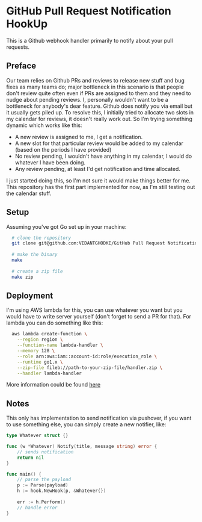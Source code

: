 # GitHub Pull Request Notification HookUp

This is a Github webhook handler primarily to notify about your pull requests.

## Preface

Our team relies on Github PRs and reviews to release new stuff and bug fixes as many teams do; major bottleneck in this scenario is that people don't review quite often even if PRs are assigned to them and they need to nudge about pending reviews. I, personally wouldn't want to be a bottleneck for anybody's dear feature. Github does notify you via email but it usually gets piled up. To resolve this, I initially tried to allocate two slots in my calendar for reviews, it doesn't really work out. So I'm trying something dynamic which works like this:

- A new review is assigned to me, I get a notification.
- A new slot for that particular review would be added to my calendar (based on the periods I have provided)
- No review pending, I wouldn't have anything in my calendar, I would do whatever I have been doing.
- Any review pending, at least I'd get notification and time allocated.

I just started doing this, so I'm not sure it would make things better for me. This repository has the first part implemented for now, as I'm still testing out the calendar stuff. 

## Setup

Assuming you've got Go set up in your machine:
```bash
  # clone the repository
  git clone git@github.com:VEDANTGHODKE/GitHub Pull Request Notification HookUp.git
  
  # make the binary
  make
  
  # create a zip file
  make zip
```
## Deployment

I'm using AWS lambda for this, you can use whatever you want but you would have to write server yourself (don't forget to send a PR for that). For lambda you can do something like this:
```bash
  aws lambda create-function \
    --region region \
    --function-name lambda-handler \
    --memory 128 \
    --role arn:aws:iam::account-id:role/execution_role \
    --runtime go1.x \
    --zip-file fileb://path-to-your-zip-file/handler.zip \
    --handler lambda-handler
```

More information could be found [here](https://docs.aws.amazon.com/lambda/latest/dg/lambda-go-how-to-create-deployment-package.html)

## Notes
This only has implementation to send notification via pushover, if you want to use something else, you can simply create a new notifier, like:
```go
type Whatever struct {}

func (w *Whatever) Notify(title, message string) error {
    // sends notification
    return nil
}

func main() {
    // parse the payload
    p := Parse(payload)
    h := hook.NewHook(p, &Whatever{})
    
    err := h.Perform()
    // handle error
}
```

